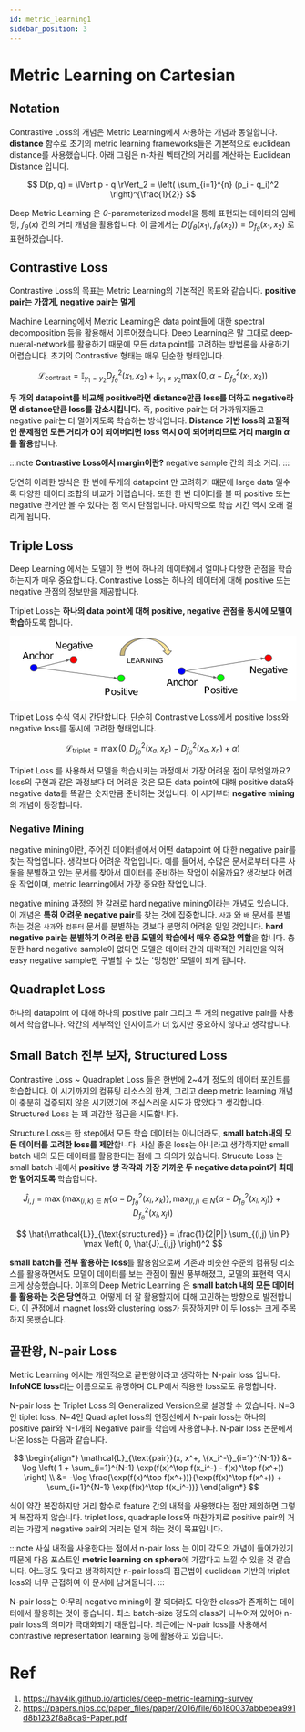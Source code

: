 ```yaml
---
id: metric_learning1
sidebar_position: 3
---
```


# Metric Learning on Cartesian


## Notation

Contrastive Loss의 개념은 Metric Learning에서 사용하는 개념과 동일합니다. **distance** 함수로 초기의 metric learning frameworks들은 기본적으로 euclidean distance를 사용했습니다. 아래 그림은 n-차원 벡터간의 거리를 계산하는 Euclidean Distance 입니다.

$$
D(p, q) = \lVert p - q \rVert_2 = \left( \sum_{i=1}^{n} (p_i - q_i)^2 \right)^{\frac{1}{2}}
$$

Deep Metric Learning 은 $\theta$-parameterized model을 통해 표현되는 데이터의 임베딩, $f_{\theta} (x)$ 간의 거리 개념을 활용합니다. 이 글에서는 $D(f_\theta (x_1), f_\theta (x_2)) = D_{f_\theta}(x_1, x_2)$ 로 표현하겠습니다. 

## Contrastive Loss

Contrastive Loss의 목표는 Metric Learning의 기본적인 목표와 같습니다. **positive pair는 가깝게, negative pair는 멀게**

Machine Learning에서 Metric Learning은 data point들에 대한 spectral decomposition 등을 활용해서 이루어졌습니다. Deep Learning은 말 그대로 deep-nueral-network를 활용하기 때문에 모든 data point를 고려하는 방법론을 사용하기 어렵습니다. 초기의 Contrastive 형태는 매우 단순한 형태입니다.

$$
\mathcal{L}_{\text{contrast}} = \mathbb{I}_{y_1=y_2} D^2_{f_\theta}(x_1, x_2) + \mathbb{I}_{y_1 \neq y_2} \max(0, \alpha - D^2_{f_\theta}(x_1, x_2))
$$

**두 개의 datapoint를 비교해 positive라면 distance만큼 loss를 더하고 negative라면 distance만큼 loss를 감소시킵니다.** 즉, positive pair는 더 가까워지돌고 negative pair는 더 멀어지도록 학습하는 방식입니다. **Distance 기반 loss의 고질적인 문제점인 모든 거리가 0이 되어버리면 loss 역시 0이 되어버리므로 거리 margin $\alpha$ 를 활용**합니다. 

:::note
**Contrastive Loss에서 margin이란?**
negative sample 간의 최소 거리.
:::

당연히 이러한 방식은 한 번에 두개의 datapoint 만 고려하기 떄문에 large data 일수록 다양한 데이터 조합의 비교가 어렵습니다. 또한 한 번 데이터를 볼 때 positive 또는 negative 관계만 볼 수 있다는 점 역시 단점입니다. 마지막으로 학습 시간 역시 오래 걸리게 됩니다. 

## Triple Loss

Deep Learning 에서는 모델이 한 번에 하나의 데이터에서 얼마나 다양한 관점을 학습하는지가 매우 중요합니다. Contrastive Loss는 하나의 데이터에 대해 positive 또는 negative 관점의 정보만을 제공합니다.

Triplet Loss는 **하나의 data point에 대해 positive, negative 관점을 동시에 모델이 학습**하도록 합니다.

![Alt text](image.png)

Triplet Loss 수식 역시 간단합니다. 단순히 Contrastive Loss에서 positive loss와 negative loss를 동시에 고려한 형태입니다.

$$
\mathcal{L}_{\text{triplet}} = \max \left( 0, D^2_{f_\theta}(x_a, x_p) - D^2_{f_\theta}(x_a, x_n) + \alpha \right)
$$

Triplet Loss 를 사용해서 모델을 학습시키는 과정에서 가장 어려운 점이 무엇일까요? loss의 구현과 같은 과정보다 더 어려운 것은 모든 data point에 대해 positive data와 negative data를 똑같은 숫자만큼 준비하는 것입니다. 이 시기부터 **negative mining**의 개념이 등장합니다.

### Negative Mining

negative mining이란, 주어진 데이터셑에서 어떤 datapoint 에 대한 negative pair를 찾는 작업입니다. 생각보다 어려운 작업입니다. 예를 들어서, 수많은 문서로부터 다른 사물을 분별하고 있는 문서를 찾아서 데이터를 준비하는 작업이 쉬울까요? 생각보다 어려운 작업이며, metric learning에서 가장 중요한 작업입니다.

negative mining 과정의 한 갈래로 hard negative mining이라는 개념도 있습니다. 이 개념은 **특히 어려운 negative pair**를 찾는 것에 집중합니다. `사과` 와 `배` 문서를 분별하는 것은 `사과`와 `컴퓨터` 문서를 분별하는 것보다 분명히 어려운 일일 것입니다. **hard negative pair는 분별하기 어려운 만큼 모델의 학습에서 매우 중요한 역할**을 합니다. 충분한 hard negative sample이 없다면 모델은 데이터 간의 대략적인 거리만을 익혀 easy negative sample만 구별할 수 있는 '멍청한' 모델이 되게 됩니다. 

## Quadraplet Loss

하나의 datapoint 에 대해 하나의 positive pair 그리고 두 개의 negative pair를 사용해서 학습합니다. 약간의 세부적인 인사이트가 더 있지만 중요하지 않다고 생각합니다.

## Small Batch 전부 보자, Structured Loss

Contrastive Loss ~ Quadraplet Loss 들은 한번에 2~4개 정도의 데이터 포인트를 학습합니다. 이 시기까지의 컴퓨팅 리소스의 한계, 그리고 deep metric learning 개념이 충분히 검증되지 않은 시기였기에 조심스러운 시도가 많았다고 생각합니다. Structured Loss 는 꽤 과감한 접근을 시도합니다.

Structure Loss는 한 step에서 모든 학습 데이터는 아니더라도, **small batch내의 모든 데이터를 고려한 loss를 제안**합니다. 사실 좋은 loss는 아니라고 생각하지만 small batch 내의 모든 데이터를 활용한다는 점에 그 의의가 있습니다. Strucute Loss 는 small batch 내에서 **positive 쌍 각각과 가장 가까운 두 negative data point가 최대한 멀어지도록** 학습합니다.

$$
\hat{J}_{i,j} = \max \left( \max_{(i,k) \in N} \left\{ \alpha - D^2_{f_\theta}(x_i, x_k) \right\}, \max_{(l,j) \in N} \left\{ \alpha - D^2_{f_\theta}(x_l, x_j) \right\} + D^2_{f_\theta}(x_i, x_j) \right)
$$

$$
\hat{\mathcal{L}}_{\text{structured}} = \frac{1}{2|P|} \sum_{(i,j) \in P} \max \left( 0, \hat{J}_{i,j} \right)^2
$$

**small batch를 전부 활용하는 loss**를 활용함으로써 기존과 비슷한 수준의 컴퓨팅 리소스를 활용하면서도 모델이 데이터를 보는 관점이 훨씬 풍부해졌고, 모델의 표현력 역시 크게 상승헀습니다. 이후의 Deep Metric Learning 은 **small batch 내의 모든 데이터를 활용하는 것은 당연**하고, 어떻게 더 잘 활용할지에 대해 고민하는 방향으로 발전합니다. 이 관점에서 magnet loss와 clustering loss가 등장하지만 이 두 loss는 크게 주목하지 못했습니다.

## 끝판왕, N-pair Loss

Metric Learning 에서는 개인적으로 끝판왕이라고 생각하는 N-pair loss 입니다. **InfoNCE loss**라는 이름으로도 유명하며 CLIP에서 적용한 loss로도 유명합니다. 

N-pair loss 는 Triplet Loss 의 Generalized Version으로 설명할 수 있습니다. N=3 인 tiplet loss, N=4인 Quadraplet loss의 연장선에서 N-pair loss는 하나의 positive pair와 N-1개의 Negative pair를 학습에 사용합니다. N-pair loss 논문에서 나온 loss는 다음과 같습니다.

$$
\begin{align*}
\mathcal{L}_{\text{pair}}(x, x^+, \{x_i^-\}_{i=1}^{N-1}) &= \log \left( 1 + \sum_{i=1}^{N-1} \exp(f(x)^\top f(x_i^-) - f(x)^\top f(x^+)) \right) \\
&= -\log \frac{\exp(f(x)^\top f(x^+))}{\exp(f(x)^\top f(x^+)) + \sum_{i=1}^{N-1} \exp(f(x)^\top f(x_i^-))}
\end{align*}
$$

식이 약간 복잡하지만 거리 함수로 feature 간의 내적을 사용했다는 점만 제외하면 그렇게 복잡하지 않습니다. triplet loss, quadraple loss와 마찬가지로 positive pair의 거리는 가깝게 negative pair의 거리는 멀게 하는 것이 목표입니다. 

:::note
사실 내적을 사용한다는 점에서 n-pair loss 는 이미 각도의 개념이 들어가있기 때문에 다음 포스트인 **metric learning on sphere**에 가깝다고 느낄 수 있을 것 같습니다. 어느정도 맞다고 생각하지만 n-pair loss의 접근법이 euclidean 기반의 triplet loss와 너무 근접하여 이 문서에 남겨둡니다.
:::

N-pair loss는 아무리 negative mining이 잘 되더라도 다양한 class가 존재하는 데이터에서 활용하는 것이 좋습니다. 최소 batch-size 정도의 class가 나누어져 있어야 n-pair loss의 의미가 극대화되기 때문입니다. 최근에는 N-pair loss를 사용해서 contrastive representation learning 등에 활용하고 있습니다.




# Ref
1. https://hav4ik.github.io/articles/deep-metric-learning-survey
2. https://papers.nips.cc/paper_files/paper/2016/file/6b180037abbebea991d8b1232f8a8ca9-Paper.pdf
